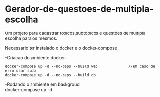 # Gerador-de-questoes-de-multipla-escolha
Um projeto para cadastrar tópicos,subtópicos e questões de múltipla escolha para os mesmos.

Necessario ter instalado o docker e o docker-compose

-Criacao do ambiente docker:
	
	docker-compose up -d --no-deps --build web              //em caso de erro usar sudo
	docker-compose up -d --no-deps --build db

-Rodando o ambiente em backgroud	
	docker-compose up -d

	
